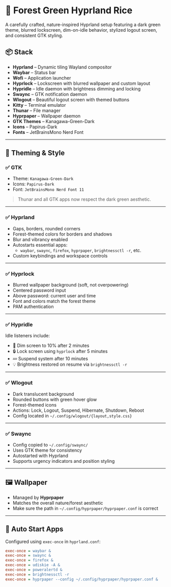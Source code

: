 # 🌲 Forest Green Hyprland Rice

A carefully crafted, nature-inspired Hyprland setup featuring a dark green theme, blurred lockscreen, dim-on-idle behavior, stylized logout screen, and consistent GTK styling.

## 📦 Stack

- **Hyprland** – Dynamic tiling Wayland compositor
- **Waybar** – Status bar
- **Wofi** – Application launcher
- **Hyprlock** – Lockscreen with blurred wallpaper and custom layout
- **Hypridle** – Idle daemon with brightness dimming and locking
- **Swaync** – GTK notification daemon
- **Wlogout** – Beautiful logout screen with themed buttons
- **Kitty** – Terminal emulator
- **Thunar** – File manager
- **Hyprpaper** – Wallpaper daemon
- **GTK Themes** – Kanagawa-Green-Dark
- **Icons** – Papirus-Dark
- **Fonts** – JetBrainsMono Nerd Font

---

## 🎨 Theming & Style

### ✅ GTK

- Theme: `Kanagawa-Green-Dark`
- Icons: `Papirus-Dark`
- Font: `JetBrainsMono Nerd Font 11`

> Thunar and all GTK apps now respect the dark green aesthetic.

---

### ✅ Hyprland

- Gaps, borders, rounded corners
- Forest-themed colors for borders and shadows
- Blur and vibrancy enabled
- Autostarts essential apps:
  - `waybar`, `swaync`, `firefox`, `hyprpaper`, `brightnessctl -r`, etc.
- Custom keybindings and workspace controls

---

### ✅ Hyprlock

- Blurred wallpaper background (soft, not overpowering)
- Centered password input
- Above password: current user and time
- Font and colors match the forest theme
- PAM authentication

---

### ✅ Hypridle

Idle listeners include:
- 🔅 Dim screen to 10% after 2 minutes
- 🔒 Lock screen using `hyprlock` after 5 minutes
- 💤 Suspend system after 10 minutes
- 💡 Brightness restored on resume via `brightnessctl -r`

---

### ✅ Wlogout

- Dark translucent background
- Rounded buttons with green hover glow
- Forest-themed icons
- Actions: Lock, Logout, Suspend, Hibernate, Shutdown, Reboot
- Config located in `~/.config/wlogout/{layout,style.css}`

---

### ✅ Swaync

- Config copied to `~/.config/swaync/`
- Uses GTK theme for consistency
- Autostarted with Hyprland
- Supports urgency indicators and position styling

---

## 🖼 Wallpaper

- Managed by **Hyprpaper**
- Matches the overall nature/forest aesthetic
- Make sure the path in `~/.config/hyprpaper/hyprpaper.conf` is correct

---

## 🔁 Auto Start Apps

Configured using `exec-once` in `hyprland.conf`:
```ini
exec-once = waybar &
exec-once = swaync &
exec-once = firefox &
exec-once = udiskie -A &
exec-once = poweralertd &
exec-once = brightnessctl -r
exec-once = hyprpaper --config ~/.config/hyprpaper/hyprpaper.conf &
